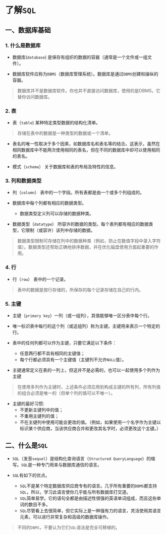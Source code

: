 # 了解`SQL`



## 一、数据库基础

### 1. 什么是数据库

- 数据库(`database`)  是保存有组织的数据的容器（通常是一个文件或一组文件）。

- 数据库软件应称为`DBMS`（数据库管理系统）。数据库是通过`DBMS`创建和操纵的容器。

> 数据库并不是数据库软件。你也并不直接访问数据库，使用的是DBMS，它替你访问数据库。

### 2. 表

- 表（`table`)    某种特定类型数据的结构化清单。

> 存储在表中的数据是一种类型的数据或一个清单。

- 表名的唯一性取决于多个因素，如数据库名和表名等的结合。这表示，虽然在相同数据库中不能两次使用相同的表名，但在不同的数据库中却可以使用相同的表名。

- 模式（`schema`） 关于数据库和表的布局及特性的信息。

### 3. 列和数据类型

- 列（`column`） 表中的一个字段。所有表都是由一个或多个列组成的。

- 数据库中每个列都有相应的数据类型。
  - 数据类型定义列可以存储的数据种类。

- 数据类型（`datatype`） 所容许的数据的类型。每个表列都有相应的数据类型，它限制（或容许）该列中存储的数据。

> 数据类型限制可存储在列中的数据种类（例如，防止在数值字段中录入字符值）。数据类型还帮助正确地排序数据，并在优化磁盘使用方面起重要的作用。

### 4. 行

- 行（`row`） 表中的一个记录。

> 表中的数据是按行存储的，所保存的每个记录存储在自己的行内。

### 5. 主键

- 主键（`primary key`）一列（或一组列），其值能够唯一区分表中每个行。

- 唯一标识表中每行的这个列（或这组列）称为主键。主键用来表示一个特定的行。

- 表中的任何列都可以作为主键，只要它满足以下条件：
  - 任意两行都不具有相同的主键值；
  - 每个行都必须具有一个主键值（主键列不允许`NULL`值）。

- 主键通常定义在表的一列上，但这并不是必需的，也可以一起使用多个列作为主键

> 在使用多列作为主键时，上述条件必须应用到构成主键的所有列，所有列值的组合必须是唯一的（但单个列的值可以不唯一）。

- 主键的最好习惯:
  - 不更新主键列中的值；
  - 不重用主键列的值；
  - 不在主键列中使用可能会更改的值。（例如，如果使用一个名字作为主键以标识某个供应商，当该供应商合并和更改其名字时，必须更改这个主键。）



## 二、什么是`SQL`

- `SQL`（发音`sequel`）是结构化查询语言（`Structured QueryLanguage`）的缩写。`SQL`是一种专门用来与数据库通信的语言。

- `SQL`有如下的优点。
  - `SQL`不是某个特定数据库供应商专有的语言。几乎所有重要的`DBMS`都支持`SQL`，所以，学习此语言使你几乎能与所有数据库打交道。
  - `SQL`简单易学。它的语句全都是由描述性很强的英语单词组成，而且这些单词的数目不多。
  - `SQL`尽管看上去很简单，但它实际上是一种强有力的语言，灵活使用其语言元素，可以进行非常复杂和高级的数据库操作。

> 不同的`DBMS`，不要认为它们`SQL`语法是完全可移植的。